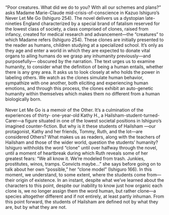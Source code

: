 “Poor creatures. What did we do to you? With all our schemes and plans?” asks Madame
Marie-Claude mid-crisis-of-conscience in Kazuo Ishiguro’s Never Let Me Go (Ishiguro 254).
The novel delivers us a dystopian late-nineties England characterized by a special brand of
fatalism reserved for the lowest class of society, a class comprised of clones, raised from infancy,
created for medical research and advancement—the “creatures” to which Madame refers
(Ishiguro 254). These clones are initially presented to the reader as humans, children studying at
a specialized school. It’s only as they age and enter a world in which they are expected to donate
vital organs to ailing humans do we grasp any inhumanity previously—and purposefully—
obscured by the narration. The text urges us to examine humanity, to consider what the definition
of being a human entails, whether there is any grey area. It asks us to look closely at who holds
the power in labeling others. We watch as the clones simulate human behavior, sympathize with
one another, both eliciting and experiencing human emotions, and through this process, the
clones exhibit an auto-genetic humanity within themselves which makes them no different from
a human biologically born. <br>
<br>
Never Let Me Go is a memoir of the Other. It’s a culmination of the experiences of thirty-
one-year-old Kathy H., a Hailsham-student-turned-Carer—a figure situated in one of the lowest
societal positions in Ishiguro’s imagined counter-fiction. But why is it these students of Hailsham
—our protagonist, Kathy and her friends, Tommy, Ruth, and the lot—are considered Others?
What makes us as readers, along with the teachers of Hailsham and those of the wider world,
question the students’ humanity? Ishiguro withholds the word “clone” until over halfway through
the novel, until a moment of heartbreak during which Ruth reveals some of her greatest fears:
“We all know it. We’re modeled from trash. Junkies, prostitutes, winos, tramps. Convicts
maybe…” she says before going on to talk about her own “possible,” her “clone model”
(Ishiguro 166). In this moment, we understand, to some extent, where the students come from—
their origin of existence. In an instant, despite what we’ve learned about the characters to this
point, despite our inability to know just how organic each clone is, we no longer assign them the
word human, but rather clone—a species altogether different and if not entirely, at least partly
inhuman. From this point forward, the students of Hailsham are defined not by what they are, but
by what they are not. <br> 
